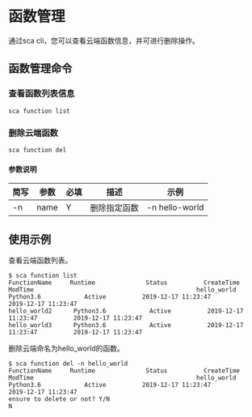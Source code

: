 # 函数管理

通过sca cli，您可以查看云端函数信息，并可进行删除操作。

## 函数管理命令    
### 查看函数列表信息
`sca function list`  
### 删除云端函数
`sca function del`  

#### 参数说明

| 简写 | 参数       | 必填 | 描述                                                         | 示例           |
| ---- | ---------- | ---- | ------------------------------------------------------------ | -------------- |
| -n   | name       | Y    | 删除指定函数                  | -n hello-world    |


## 使用示例  
查看云端函数列表。    
```
$ sca function list 
FunctionName     Runtime              Status          CreateTime                  ModTime                                             hello_world      Python3.6            Active          2019-12-17 11:23:47          2019-12-17 11:23:47
hello_world2      Python3.6            Active          2019-12-17 11:23:47          2019-12-17 11:23:47
hello_world3      Python3.6            Active          2019-12-17 11:23:47          2019-12-17 11:23:47
``` 
删除云端命名为hello_world的函数。
```
$ sca function del -n hello_world
FunctionName     Runtime              Status          CreateTime                  ModTime                                             hello_world      Python3.6            Active          2019-12-17 11:23:47          2019-12-17 11:23:47
ensure to delete or not? Y/N
N
``` 
